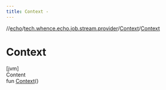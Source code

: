 ```yaml
---
title: Context -
---
```

//[echo](../../index.md)/[tech.whence.echo.job.stream.provider](../index.md)/[Context](index.md)/[Context](-context.md)



# Context  
[jvm]  
Content  
fun [Context](-context.md)()  




